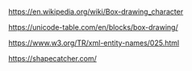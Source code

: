 

https://en.wikipedia.org/wiki/Box-drawing_character

https://unicode-table.com/en/blocks/box-drawing/

https://www.w3.org/TR/xml-entity-names/025.html

https://shapecatcher.com/
